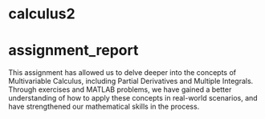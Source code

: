 # calculus2
# assignment_report

This assignment has allowed us to delve deeper into the concepts of Multivariable Calculus, including Partial Derivatives and Multiple Integrals.
Through exercises and MATLAB problems, we have gained a better understanding of how to apply these concepts in real-world scenarios, and have strengthened our mathematical
skills in the process.